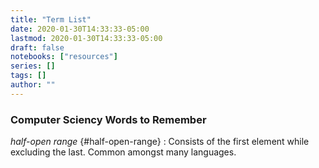 ```yaml
---
title: "Term List"
date: 2020-01-30T14:33:33-05:00
lastmod: 2020-01-30T14:33:33-05:00
draft: false
notebooks: ["resources"]
series: []
tags: []
author: ""
---
```

### Computer Sciency Words to Remember

<!--more-->

*half-open range* {#half-open-range}
: Consists of the first element while excluding the last. Common amongst many languages.
